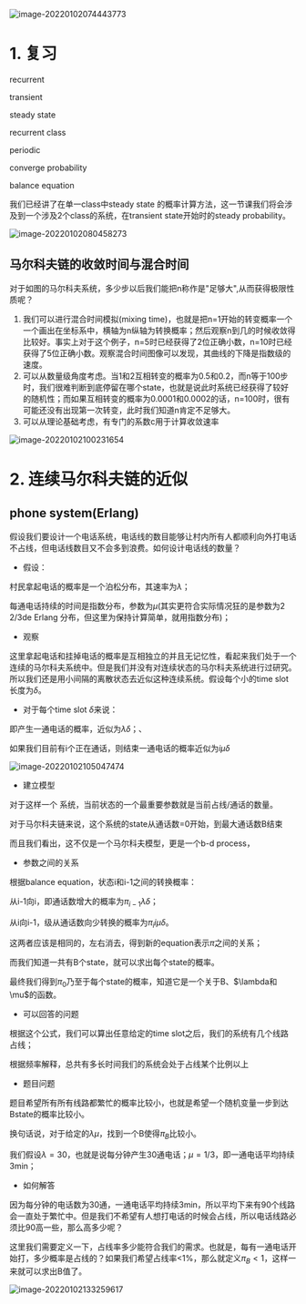 ![image-20220102074443773](https://gitee.com/joy_thestraydog/typora1.0/raw/master/image-20220102074443773.png)

# 1. 复习

recurrent

transient

steady state

recurrent class

periodic

converge probability 

balance equation 

我们已经讲了在单一class中steady state 的概率计算方法，这一节课我们将会涉及到一个涉及2个class的系统，在transient state开始时的steady probability。

![image-20220102080458273](https://gitee.com/joy_thestraydog/typora1.0/raw/master/image-20220102080458273.png)

## 马尔科夫链的收敛时间与混合时间

对于如图的马尔科夫系统，多少步以后我们能把n称作是"足够大",从而获得极限性质呢？

1. 我们可以进行混合时间模拟(mixing time)，也就是把n=1开始的转变概率一个一个画出在坐标系中，横轴为n纵轴为转换概率；然后观察n到几的时候收敛得比较好。事实上对于这个例子，n=5时已经获得了2位正确小数，n=10时已经获得了5位正确小数。观察混合时间图像可以发现，其曲线的下降是指数级的速度。
2. 可以从数量级角度考虑。当1和2互相转变的概率为0.5和0.2，而n等于100步时，我们很难判断到底停留在哪个state，也就是说此时系统已经获得了较好的随机性；而如果互相转变的概率为0.0001和0.0002的话，n=100时，很有可能还没有出现第一次转变，此时我们知道n肯定不足够大。
3. 可以从理论基础考虑，有专门的系数c用于计算收敛速率

![image-20220102100231654](https://gitee.com/joy_thestraydog/typora1.0/raw/master/image-20220102100231654.png)

# 2. 连续马尔科夫链的近似

## phone system(Erlang)

假设我们要设计一个电话系统，电话线的数目能够让村内所有人都顺利向外打电话不占线，但电话线数目又不会多到浪费。如何设计电话线的数量？

- 假设：

村民拿起电话的概率是一个泊松分布，其速率为$\lambda$；

每通电话持续的时间是指数分布，参数为$\mu$(其实更符合实际情况狂的是参数为2 2/3de Erlang 分布，但这里为保持计算简单，就用指数分布)；

- 观察

这里拿起电话和挂掉电话的概率是互相独立的并且无记忆性，看起来我们处于一个连续的马尔科夫系统中。但是我们并没有对连续状态的马尔科夫系统进行过研究。所以我们还是用小间隔的离散状态去近似这种连续系统。假设每个小的time slot长度为$\delta$。

- 对于每个time slot $\delta$来说：

即产生一通电话的概率，近似为$\lambda\delta$；、

如果我们目前有i个正在通话，则结束一通电话的概率近似为$i\mu\delta$

![image-20220102105047474](https://gitee.com/joy_thestraydog/typora1.0/raw/master/image-20220102105047474.png)

- 建立模型

对于这样一个 系统，当前状态的一个最重要参数就是当前占线/通话的数量。

对于马尔科夫链来说，这个系统的state从通话数=0开始，到最大通话数B结束

而且我们看出，这不仅是一个马尔科夫模型，更是一个b-d process，

- 参数之间的关系

根据balance equation，状态i和i-1之间的转换概率：

从i-1向i，即通话数增大的概率为$\pi_{i-1}\lambda\delta$；

从i向i-1，级从通话数向少转换的概率为$\pi_ii\mu\delta$。

这两者应该是相同的，左右消去，得到新的equation表示$\pi$之间的关系；

而我们知道一共有B个state，就可以求出每个state的概率。

最终我们得到$\pi_0$乃至于每个state的概率，知道它是一个关于B、$\lambda和\mu$的函数。

- 可以回答的问题

根据这个公式，我们可以算出任意给定的time slot之后，我们的系统有几个线路占线；

根据频率解释，总共有多长时间我们的系统会处于占线某个比例以上

- 题目问题

题目希望所有所有线路都繁忙的概率比较小，也就是希望一个随机变量一步到达Bstate的概率比较小。

换句话说，对于给定的$\lambda \mu$，找到一个B使得$\pi_B$比较小。

我们假设$\lambda=30$，也就是说每分钟产生30通电话；$\mu=1/3$，即一通电话平均持续3min；

- 如何解答

因为每分钟的电话数为30通，一通电话平均持续3min，所以平均下来有90个线路会一直处于繁忙中。但是我们不希望有人想打电话的时候会占线，所以电话线路必须比90高一些，那么高多少呢？

这里我们需要定义一下，占线率多少能符合我们的需求。也就是，每有一通电话开始打，多少概率是占线的？如果我们希望占线率<1%，那么就定义$\pi_B<1%$，这样一来就可以求出B值了。

![image-20220102133259617](https://gitee.com/joy_thestraydog/typora1.0/raw/master/image-20220102133259617.png)